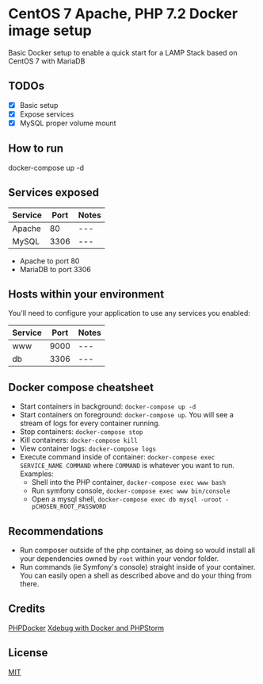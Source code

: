 # CentOS 7 Apache, PHP 7.2 Docker image setup

Basic Docker setup to enable a quick start for a LAMP Stack based on CentOS 7 with MariaDB

## TODOs

- [x] Basic setup
- [x] Expose services
- [x] MySQL proper volume mount
 
## How to run

docker-compose up -d

## Services exposed

| Service | Port | Notes |
| --- | --- | --- |
| Apache | 80 | --- |
| MySQL | 3306 | --- |

  * Apache to port 80
  * MariaDB to port 3306

## Hosts within your environment

You'll need to configure your application to use any services you enabled:

| Service | Port | Notes |
| --- | --- | --- |
| www | 9000 | --- |
| db | 3306 | --- |

## Docker compose cheatsheet

  * Start containers in background: `docker-compose up -d`
  * Start containers on foreground: `docker-compose up`. You will see a stream of logs for every container running.
  * Stop containers: `docker-compose stop`
  * Kill containers: `docker-compose kill`
  * View container logs: `docker-compose logs`
  * Execute command inside of container: `docker-compose exec SERVICE_NAME COMMAND` where `COMMAND` is whatever you want to run. Examples:
    * Shell into the PHP container, `docker-compose exec www bash`
    * Run symfony console, `docker-compose exec www bin/console`
    * Open a mysql shell, `docker-compose exec db mysql -uroot -pCHOSEN_ROOT_PASSWORD`

## Recommendations

  * Run composer outside of the php container, as doing so would install all your dependencies owned by `root` within your vendor folder.
  * Run commands (ie Symfony's console) straight inside of your container. You can easily open a shell as described above and do your thing from there.

## Credits
[PHPDocker](https://phpdocker.io/generator)
[Xdebug with Docker and PHPStorm](https://medium.com/@pablofmorales/xdebug-with-docker-and-phpstorm-786da0d0fad2)

## License
[MIT](/LICENSE)
